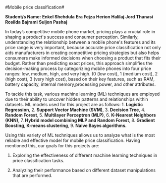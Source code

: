#Mobile price classification#

**Student/s Name:**
**Enkel Shehdula**
**Era Fejza**
**Herion Halilaj**
**Jord Thanasi**
**Rosilda Bajrami**
**Suljon Pashaj**

In today’s competitive mobile phone market, pricing plays a crucial role in shaping a product's success and consumer perception. Similarly, understanding the relationship between a mobile phone's features and its price range is  very important, because accurate price classification not only aids manufacturers in creating competitive pricing strategies but also helps consumers make informed decisions when choosing a product that fits their budget.  Rather than predicting exact prices, this approach simplifies the decision-making process by categorizing mobile phones into four price ranges: low, medium, high, and very high. (0 (low cost), 1 (medium cost), 2 (high cost), 3 (very high cost), based on their key features, such as RAM, battery capacity, internal memory,processing power, and other attributes.

To tackle this task, various machine learning (ML) techniques are employed due to their ability to uncover hidden patterns and relationships within datasets. ML models used for this project are as follows: 1. **Logistic Regression**, 2. **Support Vector Machine (SVM)**, 3. **Decision Tree**, 4. **Random Forest**, 5. **Multilayer Perceptron (MLP)**, 6. **K-Nearest Neighbors (KNN)**, 7. **Hybrid model combining MLP and Random Forest**, 8. **Gradient Boosting**, **K-means clustering**, 9. **Naive Bayes algorithms**.  

Using this  variety of ML techniques allows us  to analyze what is the most reliable and effective model for mobile price classification. Having mentioned this, our goals for this projects are: 

1) Exploring the effectiveness of different machine learning techniques in price classification tasks.

2) Analyzing their performance based on different dataset manipulations that are performed.
